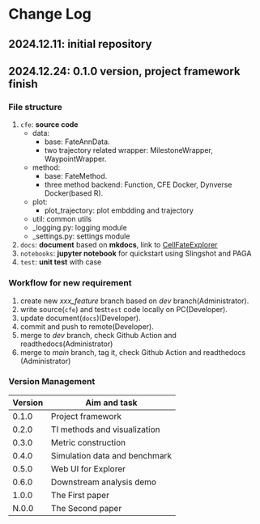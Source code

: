# Change Log

## 2024.12.11: initial repository

## 2024.12.24: 0.1.0 version, project framework finish

### File structure

1. `cfe`: **source code**
   - data:
     - base: FateAnnData.
     - two trajectory related wrapper: MilestoneWrapper, WaypointWrapper.
   - method:
     - base: FateMethod.
     - three method backend: Function, CFE Docker, Dynverse Docker(based R).
   - plot:
     - plot_trajectory: plot embdding and trajectory
   - util: common utils
   - _logging.py: logging module
   - _settings.py: settings module
2. `docs`: **document** based on **mkdocs**, link to [CellFateExplorer](https://cellfateexplorer-cellfateexplorer.readthedocs-hosted.com/en/latest//)
3. `notebooks`: **jupyter notebook** for quickstart using Slingshot and PAGA
4. `test`: **unit test** with case

### Workflow for new requirement

1. create new *xxx_feature* branch based on *dev* branch(Administrator).
2. write source(`cfe`) and test`test` code locally on PC(Developer).
3. update document(`docs`)(Developer).
4. commit and push to remote(Developer).
5. merge to *dev* branch, check Github Action and readthedocs(Administrator)
6. merge to *main* branch, tag it, check Github Action and readthedocs (Administrator)

### Version Management

|Version|Aim and task|
| ---- | ---- |
| 0.1.0 | Project framework |
| 0.2.0 | TI methods and visualization |
| 0.3.0 | Metric construction |
| 0.4.0 | Simulation data and benchmark |
| 0.5.0 | Web UI for Explorer |
| 0.6.0 | Downstream analysis demo|
| 1.0.0 | The First paper |
| N.0.0 | The Second paper |
